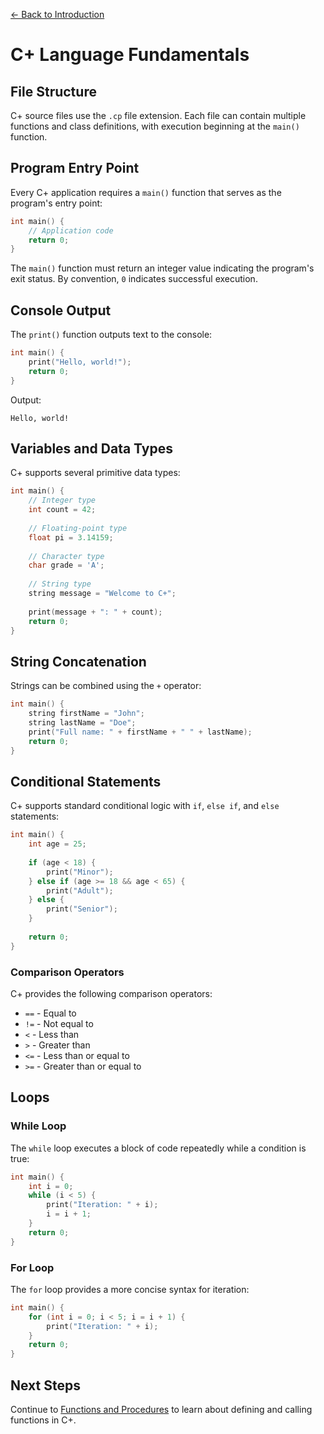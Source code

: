 <!-- 
# This file is part of the C+ project.
#
# Copyright (C) 2025 GiladLeef
#
# This program is free software: you can redistribute it and/or modify
# it under the terms of the GNU General Public License as published by
# the Free Software Foundation, either version 3 of the License, or
# (at your option) any later version.
#
# This program is distributed in the hope that it will be useful,
# but WITHOUT ANY WARRANTY; without even the implied warranty of
# MERCHANTABILITY or FITNESS FOR A PARTICULAR PURPOSE.  See the
# GNU General Public License for more details.
#
# You should have received a copy of the GNU General Public License
# along with this program.  If not, see <https://www.gnu.org/licenses/>. -->
[← Back to Introduction](../introduction.md)

# C+ Language Fundamentals

## File Structure

C+ source files use the `.cp` file extension. Each file can contain multiple functions and class definitions, with execution beginning at the `main()` function.

## Program Entry Point

Every C+ application requires a `main()` function that serves as the program's entry point:

```cpp
int main() {
    // Application code
    return 0;
}
```

The `main()` function must return an integer value indicating the program's exit status. By convention, `0` indicates successful execution.

## Console Output

The `print()` function outputs text to the console:

```cpp
int main() {
    print("Hello, world!");
    return 0;
}
```

Output:
```
Hello, world!
```

## Variables and Data Types

C+ supports several primitive data types:

```cpp
int main() {
    // Integer type
    int count = 42;
    
    // Floating-point type
    float pi = 3.14159;
    
    // Character type
    char grade = 'A';
    
    // String type
    string message = "Welcome to C+";
    
    print(message + ": " + count);
    return 0;
}
```

## String Concatenation

Strings can be combined using the `+` operator:

```cpp
int main() {
    string firstName = "John";
    string lastName = "Doe";
    print("Full name: " + firstName + " " + lastName);
    return 0;
}
```

## Conditional Statements

C+ supports standard conditional logic with `if`, `else if`, and `else` statements:

```cpp
int main() {
    int age = 25;
    
    if (age < 18) {
        print("Minor");
    } else if (age >= 18 && age < 65) {
        print("Adult");
    } else {
        print("Senior");
    }
    
    return 0;
}
```

### Comparison Operators

C+ provides the following comparison operators:
- `==` - Equal to
- `!=` - Not equal to
- `<` - Less than
- `>` - Greater than
- `<=` - Less than or equal to
- `>=` - Greater than or equal to

## Loops

### While Loop

The `while` loop executes a block of code repeatedly while a condition is true:

```cpp
int main() {
    int i = 0;
    while (i < 5) {
        print("Iteration: " + i);
        i = i + 1;
    }
    return 0;
}
```

### For Loop

The `for` loop provides a more concise syntax for iteration:

```cpp
int main() {
    for (int i = 0; i < 5; i = i + 1) {
        print("Iteration: " + i);
    }
    return 0;
}
```

## Next Steps

Continue to [Functions and Procedures](./functions.md) to learn about defining and calling functions in C+.
